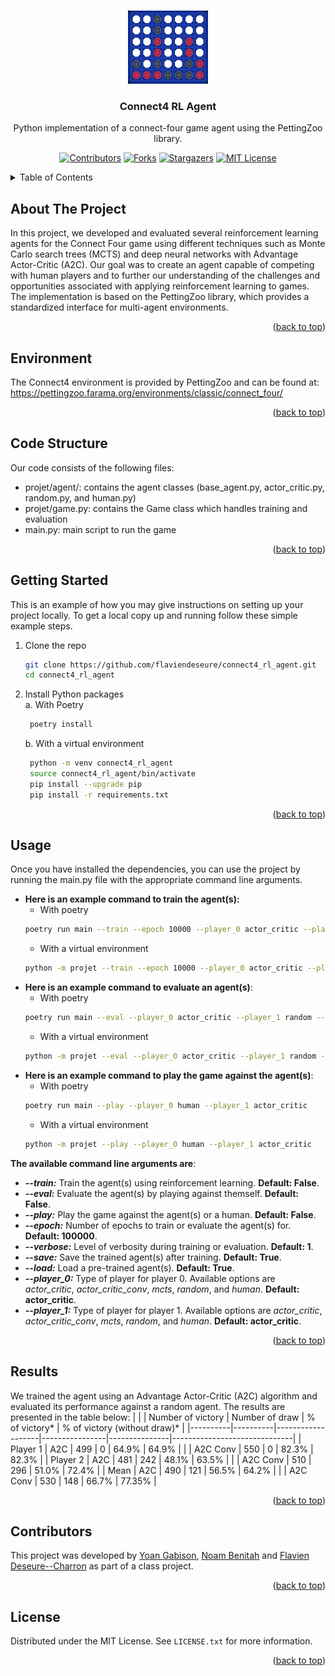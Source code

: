 <a name="readme-top"></a>


<br />
<div align="center">
  <img src="images/classic_connect_four.gif" width="128" height="117">
  <h3 align="center">Connect4 RL Agent</h3>
  <p align="center">
  Python implementation of a connect-four game agent using the PettingZoo library.
  <br />
     
    
[![Contributors][contributors-shield]][contributors-url]
[![Forks][forks-shield]][forks-url]
[![Stargazers][stars-shield]][stars-url]
[![MIT License][license-shield]][license-url]
    
  </p>
</div>

<details>
  <summary>Table of Contents</summary>
  <ol>
    <li>
      <a href="#about-the-project">About The Project</a>
    </li>
    <li>
      <a href="#environment">Environment</a>
    </li>
    <li>
      <a href="#code-structure">Code Structure</a>
    </li>
    <li>
      <a href="#getting-started">Getting Started</a>
    </li>
    <li><a href="#usage">Usage</a></li>
    <li><a href="#results">Results</a></li>
    <li><a href="#contributors">Contributors</a></li>
    <li><a href="#license">License</a></li>
  </ol>
</details>



## About The Project
In this project, we developed and evaluated several reinforcement learning agents for the Connect Four game using different techniques such as Monte Carlo search trees (MCTS) and deep neural networks with Advantage Actor-Critic (A2C). Our goal was to create an agent capable of competing with human players and to further our understanding of the challenges and opportunities associated with applying reinforcement learning to games. The implementation is based on the PettingZoo library, which provides a standardized interface for multi-agent environments.  

<p align="right">(<a href="#readme-top">back to top</a>)</p>

## Environment
The Connect4 environment is provided by PettingZoo and can be found at: https://pettingzoo.farama.org/environments/classic/connect_four/

<p align="right">(<a href="#readme-top">back to top</a>)</p>

## Code Structure
Our code consists of the following files:
- projet/agent/: contains the agent classes (base_agent.py, actor_critic.py, random.py, and human.py)
- projet/game.py: contains the Game class which handles training and evaluation
- main.py: main script to run the game

<p align="right">(<a href="#readme-top">back to top</a>)</p>

## Getting Started
This is an example of how you may give instructions on setting up your project locally.
To get a local copy up and running follow these simple example steps.

1. Clone the repo
   ```sh
   git clone https://github.com/flaviendeseure/connect4_rl_agent.git
   cd connect4_rl_agent
   ```
2. Install Python packages  
   a. With Poetry
   ```sh
    poetry install
    ```
   b. With a virtual environment
   ```sh
    python -m venv connect4_rl_agent
    source connect4_rl_agent/bin/activate
    pip install --upgrade pip
    pip install -r requirements.txt
    ```

<p align="right">(<a href="#readme-top">back to top</a>)</p>


## Usage
Once you have installed the dependencies, you can use the project by running the main.py file with the appropriate command line arguments.  

- **Here is an example command to train the agent(s):**
  - With poetry
  ```sh
  poetry run main --train --epoch 10000 --player_0 actor_critic --player_1 actor_critic
  ``` 
  - With a virtual environment
  ```sh
  python -m projet --train --epoch 10000 --player_0 actor_critic --player_1 actor_critic
  ```   
- **Here is an example command to evaluate an agent(s)**:
  - With poetry
  ```sh
  poetry run main --eval --player_0 actor_critic --player_1 random --epoch 1000
  ``` 
  - With a virtual environment
  ```sh
  python -m projet --eval --player_0 actor_critic --player_1 random --epoch 1000
  ```   
- **Here is an example command to play the game against the agent(s)**:
  - With poetry
  ```sh
  poetry run main --play --player_0 human --player_1 actor_critic
  ``` 
  - With a virtual environment
  ```sh
  python -m projet --play --player_0 human --player_1 actor_critic
  ```   

**The available command line arguments are**:  
- ***--train:*** Train the agent(s) using reinforcement learning. **Default: False**.
- ***--eval:*** Evaluate the agent(s) by playing against themself. **Default: False**.
- ***--play:*** Play the game against the agent(s) or a human. **Default: False**.
- ***--epoch:*** Number of epochs to train or evaluate the agent(s) for. **Default: 100000**.
- ***--verbose:*** Level of verbosity during training or evaluation. **Default: 1**.
- ***--save:*** Save the trained agent(s) after training. **Default: True**.
- ***--load:*** Load a pre-trained agent(s). **Default: True**.
- ***--player_0:*** Type of player for player 0. Available options are *actor_critic*, *actor_critic_conv*, *mcts*, *random*, and *human*. **Default: actor_critic**.
- ***--player_1:*** Type of player for player 1. Available options are *actor_critic*, *actor_critic_conv*, *mcts*, *random*, and *human*. **Default: actor_critic**.


<p align="right">(<a href="#readme-top">back to top</a>)</p>

## Results
We trained the agent using an Advantage Actor-Critic (A2C) algorithm and evaluated its performance against a random agent. The results are presented in the table below:
|          |          | Number of victory | Number of draw | % of victory* | % of victory (without draw)* |
|----------|----------|-------------------|----------------|---------------|------------------------------|
| Player 1 | A2C      |        499        |        0       |     64.9%     |             64.9%            |
|          | A2C Conv |        550        |        0       |     82.3%     |             82.3%            |
| Player 2 | A2C      |        481        |       242      |     48.1%     |             63.5%            |
|          | A2C Conv |        510        |       296      |     51.0%     |             72.4%            |
| Mean     | A2C      |        490        |       121      |     56.5%     |             64.2%            |
|          | A2C Conv |        530        |       148      |     66.7%     |            77.35%            |

<p align="right">(<a href="#readme-top">back to top</a>)</p>

## Contributors
This project was developed by [Yoan Gabison](https://github.com/YoanGab), [Noam Benitah](https://github.com/NoamBenitah) and [Flavien Deseure--Charron](https://github.com/flaviendeseure) as part of a class project.

<p align="right">(<a href="#readme-top">back to top</a>)</p>

## License
Distributed under the MIT License. See `LICENSE.txt` for more information.

<p align="right">(<a href="#readme-top">back to top</a>)</p>

[contributors-shield]: https://img.shields.io/github/contributors/flaviendeseure/connect4_rl_agent.svg?style=for-the-badge
[contributors-url]: https://github.com/flaviendeseure/connect4_rl_agent/graphs/contributors
[forks-shield]: https://img.shields.io/github/forks/flaviendeseure/connect4_rl_agent.svg?style=for-the-badge
[forks-url]: https://github.com/flaviendeseure/connect4_rl_agent/network/members
[stars-shield]: https://img.shields.io/github/stars/flaviendeseure/connect4_rl_agent.svg?style=for-the-badge
[stars-url]: https://github.com/flaviendeseure/connect4_rl_agent/stargazers
[license-shield]: https://img.shields.io/github/license/flaviendeseure/connect4_rl_agent.svg?style=for-the-badge
[license-url]: https://github.com/flaviendeseure/connect4_rl_agent/blob/master/LICENSE.txt

